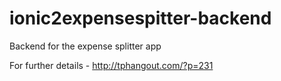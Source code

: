 # ionic2expensespitter-backend
Backend for the expense splitter app

For further details - http://tphangout.com/?p=231
